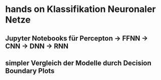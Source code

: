 # hands on Klassifikation Neuronaler Netze

## Jupyter Notebooks für Percepton -> FFNN -> CNN -> DNN -> RNN

## simpler Vergleich der Modelle durch Decision Boundary Plots
